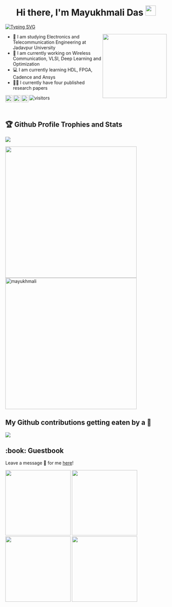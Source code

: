 <h1 align="center">Hi there, I'm Mayukhmali Das</a> <img src="https://user-images.githubusercontent.com/64318469/176737130-33ef105d-385a-43e4-a68e-33ac3f19ab12.gif" height="32" /></h1>

 
 
[![Typing SVG](https://readme-typing-svg.herokuapp.com?duration=10000&lines=Electronics%2C+Artificial+Intelligence)](https://git.io/typing-svg)

<a href="#"><img align="right" src="https://user-images.githubusercontent.com/64318469/176737409-3d90e163-49b9-4e8f-8182-2b3f2446a91a.gif" width="200 " height="200" /></a>

- 🔌 I am studying Electronics and Telecommunication Engineering at Jadavpur University
- 📶 I am currently working on Wireless Communication, VLSI, Deep Learning and Optimization
- 💻 I am currently learning HDL, FPGA, Cadence and Ansys
- 👨‍🎓 I currently have four published research papers
    
   
<a href="https://www.linkedin.com/in/mayukhmali-das-7237a1196"><img align="left" alt="Mayukhmali's LinkedIN" width="22px" src="https://raw.githubusercontent.com/peterthehan/peterthehan/master/assets/linkedin.svg" /></a>


<a href="https://scholar.google.com/citations?user=jUzToa8AAAAJ&hl=en"><img align="left" alt="Mayukhmali's Google Scholar" width="22px" src="https://user-images.githubusercontent.com/64318469/176760872-1ca57881-4131-47fa-b518-f4c963dde115.png" /></a>

<a href="https://www.researchgate.net/profile/Mayukhmali-Das"><img align="left" alt="Mayukhmali's Google Scholar" width="22px" src="https://user-images.githubusercontent.com/64318469/176761750-2e282a7e-2c90-497c-ab6a-ec9a337e86b5.png" /></a>

![visitors](https://visitor-badge.glitch.me/badge?page_id=Smartmayukh.Smartmayukh)

</br>
<h2>🏆 Github Profile Trophies and Stats</h2>

<p align="left">
  <img alig src="https://github-profile-trophy.vercel.app/?username=guilyx&column=8&rank=SSS,SS,S,AAA,AA,A,SECRET&theme=gruvbox&no-frame=true" />
</p>



<!--- ![Top Langs](https://github-readme-stats.vercel.app/api/top-langs/?username=Smartmayukh&layout=compact) --->

<p float="center">
  <img alig src="https://github-readme-streak-stats.herokuapp.com?user=Smartmayukh&theme=neon-palenight&hide_border=true"  width="410"/>  
  <img src="https://github-readme-stats.vercel.app/api?username=Smartmayukh&show_icons=true&theme=gotham" alt="mayukhmali"width="410" />
</p>

<h2>My Github contributions getting eaten by a 🐍</h2>
<p align="left">
  <img alig src="https://github.com/Smartmayukh/Smartmayukh/blob/output/github-contribution-grid-snake.svg" />
</p>


<h2>:book: Guestbook</h2>
<p>Leave a message 📧 for me  <a href="https://github.com/Smartmayukh/Smartmayukh/issues/new?template=guestbook-entry.md">here</a>!</p>

<p align="left">
  <img alig src="https://user-images.githubusercontent.com/64318469/176818356-f176f3b7-7aeb-4882-9489-4083b5ed5413.gif"  width="204"/>  
  <img src="https://user-images.githubusercontent.com/64318469/176818514-e0dae354-7fac-4585-93c6-50fbae91fc38.gif" width="204" />
  <img src="https://user-images.githubusercontent.com/64318469/176824387-e836927b-fe30-4523-90b0-d1bc0c0d7daa.gif" width="204" />
    <img src="https://user-images.githubusercontent.com/64318469/176825486-1982d256-d525-45fa-aeea-66d4cb7a7bc8.gif" width="204" />
</p>

